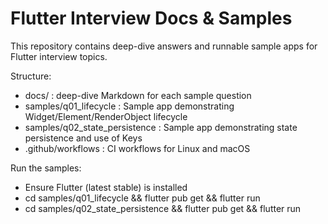 # Flutter Interview Docs & Samples

This repository contains deep-dive answers and runnable sample apps for Flutter interview topics.

Structure:
- docs/ : deep-dive Markdown for each sample question
- samples/q01_lifecycle : Sample app demonstrating Widget/Element/RenderObject lifecycle
- samples/q02_state_persistence : Sample app demonstrating state persistence and use of Keys
- .github/workflows : CI workflows for Linux and macOS

Run the samples:
- Ensure Flutter (latest stable) is installed
- cd samples/q01_lifecycle && flutter pub get && flutter run
- cd samples/q02_state_persistence && flutter pub get && flutter run

